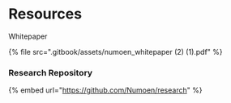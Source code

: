 # Resources

Whitepaper

{% file src=".gitbook/assets/numoen_whitepaper (2) (1).pdf" %}

### Research Repository

{% embed url="https://github.com/Numoen/research" %}
